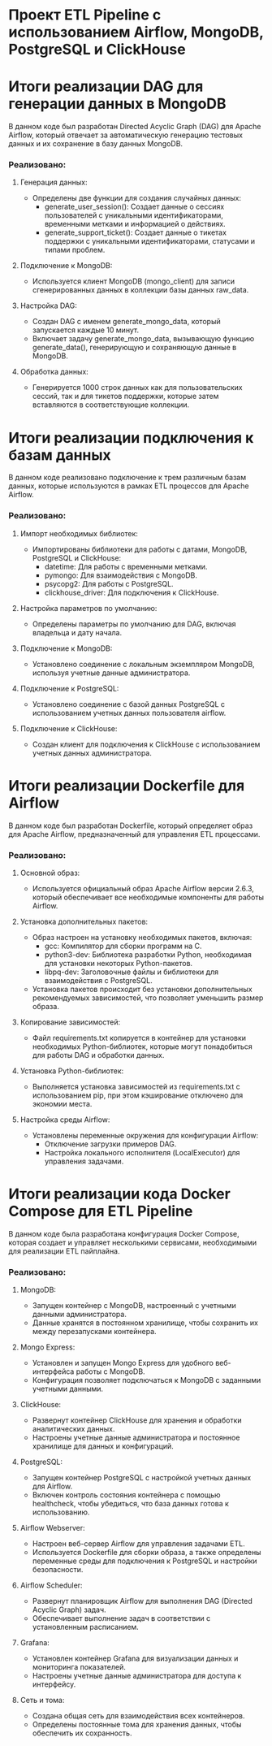 # Проект ETL Pipeline с использованием Airflow, MongoDB, PostgreSQL и ClickHouse


# Итоги реализации DAG для генерации данных в MongoDB

В данном коде был разработан Directed Acyclic Graph (DAG) для Apache Airflow, который отвечает за автоматическую генерацию тестовых данных и их сохранение в базу данных MongoDB.

### Реализовано:

1. Генерация данных:
   - Определены две функции для создания случайных данных:
     - generate_user_session(): Создает данные о сессиях пользователей с уникальными идентификаторами, временными метками и информацией о действиях.
     - generate_support_ticket(): Создает данные о тикетах поддержки с уникальными идентификаторами, статусами и типами проблем.

2. Подключение к MongoDB:
   - Используется клиент MongoDB (mongo_client) для записи сгенерированных данных в коллекции базы данных raw_data.

3. Настройка DAG:
   - Создан DAG с именем generate_mongo_data, который запускается каждые 10 минут.
   - Включает задачу generate_mongo_data, вызывающую функцию generate_data(), генерирующую и сохраняющую данные в MongoDB.

4. Обработка данных:
   - Генерируется 1000 строк данных как для пользовательских сессий, так и для тикетов поддержки, которые затем вставляются в соответствующие коллекции.


# Итоги реализации подключения к базам данных

В данном коде реализовано подключение к трем различным базам данных, которые используются в рамках ETL процессов для Apache Airflow.

### Реализовано:

1. Импорт необходимых библиотек:
   - Импортированы библиотеки для работы с датами, MongoDB, PostgreSQL и ClickHouse:
     - datetime: Для работы с временными метками.
     - pymongo: Для взаимодействия с MongoDB.
     - psycopg2: Для работы с PostgreSQL.
     - clickhouse_driver: Для подключения к ClickHouse.

2. Настройка параметров по умолчанию:
   - Определены параметры по умолчанию для DAG, включая владельца и дату начала.

3. Подключение к MongoDB:
   - Установлено соединение с локальным экземпляром MongoDB, используя учетные данные администратора.

4. Подключение к PostgreSQL:
   - Установлено соединение с базой данных PostgreSQL с использованием учетных данных пользователя airflow.

5. Подключение к ClickHouse:
   - Создан клиент для подключения к ClickHouse с использованием учетных данных администратора.
# Итоги реализации Dockerfile для Airflow

В данном коде был разработан Dockerfile, который определяет образ для Apache Airflow, предназначенный для управления ETL процессами.

### Реализовано:

1. Основной образ:
   - Используется официальный образ Apache Airflow версии 2.6.3, который обеспечивает все необходимые компоненты для работы Airflow.

2. Установка дополнительных пакетов:
   - Образ настроен на установку необходимых пакетов, включая:
     - gcc: Компилятор для сборки программ на C.
     - python3-dev: Библиотека разработки Python, необходимая для установки некоторых Python-пакетов.
     - libpq-dev: Заголовочные файлы и библиотеки для взаимодействия с PostgreSQL.
   - Установка пакетов происходит без установки дополнительных рекомендуемых зависимостей, что позволяет уменьшить размер образа.

3. Копирование зависимостей:
   - Файл requirements.txt копируется в контейнер для установки необходимых Python-библиотек, которые могут понадобиться для работы DAG и обработки данных.

4. Установка Python-библиотек:
   - Выполняется установка зависимостей из requirements.txt с использованием pip, при этом кэширование отключено для экономии места.

5. Настройка среды Airflow:
   - Установлены переменные окружения для конфигурации Airflow:
     - Отключение загрузки примеров DAG.
     - Настройка локального исполнителя (LocalExecutor) для управления задачами.


# Итоги реализации кода Docker Compose для ETL Pipeline

В данном коде была разработана конфигурация Docker Compose, которая создает и управляет несколькими сервисами, необходимыми для реализации ETL пайплайна. 

### Реализовано:

1. MongoDB:
   - Запущен контейнер с MongoDB, настроенный с учетными данными администратора.
   - Данные хранятся в постоянном хранилище, чтобы сохранить их между перезапусками контейнера.

2. Mongo Express:
   - Установлен и запущен Mongo Express для удобного веб-интерфейса работы с MongoDB.
   - Конфигурация позволяет подключаться к MongoDB с заданными учетными данными.

3. ClickHouse:
   - Развернут контейнер ClickHouse для хранения и обработки аналитических данных.
   - Настроены учетные данные администратора и постоянное хранилище для данных и конфигураций.

4. PostgreSQL:
   - Запущен контейнер PostgreSQL с настройкой учетных данных для Airflow.
   - Включен контроль состояния контейнера с помощью healthcheck, чтобы убедиться, что база данных готова к использованию.

5. Airflow Webserver:
   - Настроен веб-сервер Airflow для управления задачами ETL.
   - Используется Dockerfile для сборки образа, а также определены переменные среды для подключения к PostgreSQL и настройки безопасности.

6. Airflow Scheduler:
   - Развернут планировщик Airflow для выполнения DAG (Directed Acyclic Graph) задач.
   - Обеспечивает выполнение задач в соответствии с установленным расписанием.

7. Grafana:
   - Установлен контейнер Grafana для визуализации данных и мониторинга показателей.
   - Настроены учетные данные администратора для доступа к интерфейсу.

8. Сеть и тома:
   - Создана общая сеть для взаимодействия всех контейнеров.
   - Определены постоянные тома для хранения данных, чтобы обеспечить их сохранность.
